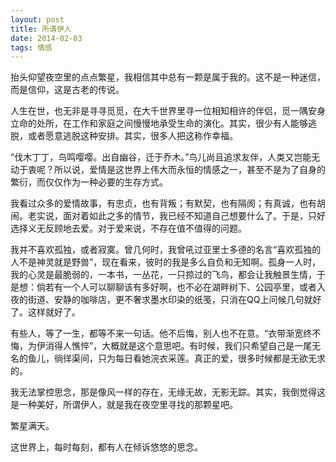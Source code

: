 ```yaml
---
layout: post
title: 所谓伊人
date: 2014-02-03
tags: 情感
---
```


抬头仰望夜空里的点点繁星，我相信其中总有一颗是属于我的。这不是一种迷信，而是信仰，这是古老的传说。

人生在世，也无非是寻寻觅觅，在大千世界里寻一位相知相许的伴侣，觅一隅安身立命的处所，在工作和家庭之间慢慢地承受生命的演化。其实，很少有人能够逃脱，或者愿意逃脱这种安排。其实，很多人把这称作幸福。

“伐木丁丁，鸟鸣嘤嘤。出自幽谷，迁于乔木。”鸟儿尚且追求友伴，人类又岂能无动于衷呢？所以说，爱情是这世界上伟大而永恒的情感之一，甚至不是为了自身的繁衍，而仅仅作为一种必要的生存方式。

我看过众多的爱情故事，有忠贞，也有背叛；有默契，也有隔阂；有真诚，也有胡闹。老实说，面对着如此之多的情节，我已经不知道自己想要什么了。于是，只好选择义无反顾地去爱。对于爱来说，不存在值不值得的问题。

我并不喜欢孤独，或者寂寞。曾几何时，我曾吼过亚里士多德的名言“喜欢孤独的人不是神灵就是野兽”，现在看来，彼时的我是多么自负和无知啊。孤身一人时，我的心灵是最脆弱的，一本书，一丛花，一只掠过的飞鸟，都会让我触景生情，于是想：倘若有一个人可以聊聊该有多好啊，也不必在湖畔树下、公园亭里，或者入夜的街道、安静的咖啡店，更不奢求墨水印染的纸笺，只消在QQ上问候几句就好了。这样就好了。

有些人，等了一生，都等不来一句话。他不后悔，别人也不在意。“衣带渐宽终不悔，为伊消得人憔悴”，大概就是这个意思吧。有时候，我们只希望自己是一尾无名的鱼儿，徜徉渠间，只为每日看她浣衣采莲。真正的爱，很多时候都是无欲无求的。

我无法掌控思念，那是像风一样的存在，无缘无故，无影无踪。其实，我倒觉得这是一种美好，所谓伊人，就是我在夜空里寻找的那颗星吧。

繁星满天。

这世界上，每时每刻，都有人在倾诉悠悠的思念。
